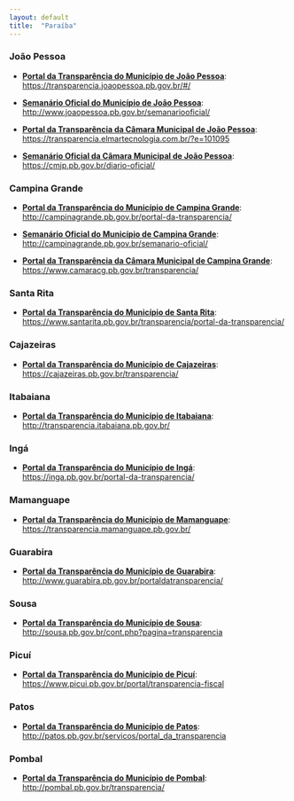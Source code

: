 ```yaml
---
layout: default
title:  "Paraíba"
---
```


### João Pessoa

-   **[Portal da Transparência do Município de João Pessoa](https://transparencia.joaopessoa.pb.gov.br/#/)**: https://transparencia.joaopessoa.pb.gov.br/#/

-   **[Semanário Oficial do Município de João Pessoa](http://www.joaopessoa.pb.gov.br/semanariooficial/)**: http://www.joaopessoa.pb.gov.br/semanariooficial/

-   **[Portal da Transparência da Câmara Municipal de João Pessoa](https://transparencia.elmartecnologia.com.br/?e=101095)**: https://transparencia.elmartecnologia.com.br/?e=101095

-   **[Semanário Oficial da Câmara Municipal de João Pessoa](https://cmjp.pb.gov.br/diario-oficial/)**: https://cmjp.pb.gov.br/diario-oficial/


### Campina Grande

-   **[Portal da Transparência do Município de Campina Grande](http://campinagrande.pb.gov.br/portal-da-transparencia/)**: http://campinagrande.pb.gov.br/portal-da-transparencia/

-   **[Semanário Oficial do Município de Campina Grande](http://campinagrande.pb.gov.br/semanario-oficial/)**: http://campinagrande.pb.gov.br/semanario-oficial/

-   **[Portal da Transparência da Câmara Municipal de Campina Grande](https://www.camaracg.pb.gov.br/transparencia/)**: https://www.camaracg.pb.gov.br/transparencia/


### Santa Rita

-   **[Portal da Transparência do Município de Santa Rita](https://www.santarita.pb.gov.br/transparencia/portal-da-transparencia/)**: https://www.santarita.pb.gov.br/transparencia/portal-da-transparencia/


### Cajazeiras

-   **[Portal da Transparência do Município de Cajazeiras](https://cajazeiras.pb.gov.br/transparencia/)**: https://cajazeiras.pb.gov.br/transparencia/


### Itabaiana

-   **[Portal da Transparência do Município de Itabaiana](http://transparencia.itabaiana.pb.gov.br/)**: http://transparencia.itabaiana.pb.gov.br/


### Ingá

-   **[Portal da Transparência do Município de Ingá](https://inga.pb.gov.br/portal-da-transparencia/)**: https://inga.pb.gov.br/portal-da-transparencia/


### Mamanguape

-   **[Portal da Transparência do Município de Mamanguape](https://transparencia.mamanguape.pb.gov.br/)**: https://transparencia.mamanguape.pb.gov.br/


### Guarabira

-   **[Portal da Transparência do Município de Guarabira](http://www.guarabira.pb.gov.br/portaldatransparencia/)**: http://www.guarabira.pb.gov.br/portaldatransparencia/


### Sousa

-   **[Portal da Transparência do Município de Sousa](http://sousa.pb.gov.br/cont.php?pagina=transparencia)**: http://sousa.pb.gov.br/cont.php?pagina=transparencia


### Picuí

-   **[Portal da Transparência do Município de Picuí](https://www.picui.pb.gov.br/portal/transparencia-fiscal)**: https://www.picui.pb.gov.br/portal/transparencia-fiscal


### Patos

-   **[Portal da Transparência do Município de Patos](http://patos.pb.gov.br/servicos/portal_da_transparencia)**: http://patos.pb.gov.br/servicos/portal_da_transparencia


### Pombal

-   **[Portal da Transparência do Município de Pombal](http://pombal.pb.gov.br/transparencia/)**: http://pombal.pb.gov.br/transparencia/

